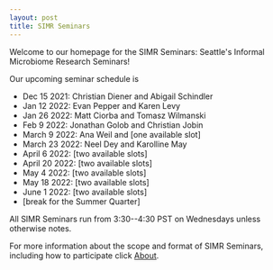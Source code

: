 ```yaml
---
layout: post
title: SIMR Seminars
---
```


Welcome to our homepage for the SIMR Seminars: Seattle's Informal Microbiome Research Seminars!

Our upcoming seminar schedule is

- Dec 15 2021: Christian Diener and Abigail Schindler
- Jan 12 2022: Evan Pepper and Karen Levy
- Jan 26 2022: Matt Ciorba and Tomasz Wilmanski
- Feb 9 2022: Jonathan Golob and Christian Jobin
- March 9 2022: Ana Weil and [one available slot]
- March 23 2022: Neel Dey and Karolline May
- April 6 2022: [two available slots]
- April 20 2022: [two available slots]
- May 4 2022: [two available slots]
- May 18 2022: [two available slots]
- June 1 2022: [two available slots]
- [break for the Summer Quarter]

All SIMR Seminars run from 3:30--4:30 PST on Wednesdays unless otherwise notes.

For more information about the scope and format of SIMR Seminars, including how to participate click [About](https://simr-seminars.github.io/about/).

<!-- - Nov 17: Sam Minot and Sean Koester -->
<!-- - Dec 1 3pm: FHCRC Microbiome Research Initiative seminar, Dr. Motoko Koyama  -->
